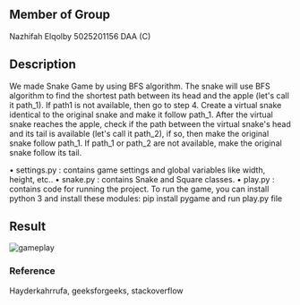 ##  Member of Group
Nazhifah Elqolby 5025201156
DAA (C)

## Description
We made Snake Game by using BFS algorithm. The snake will use BFS algorithm to find the shortest path between its head and the apple (let's call it path_1). If path1 is not available, then go to step 4. Create a virtual snake identical to the original snake and make it follow path_1. After the virtual snake reaches the apple, check if the path between the virtual snake's head and its tail is available (let's call it path_2), if so, then make the original snake follow path_1. If path_1 or path_2 are not available, make the original snake follow its tail.

•	settings.py : contains game settings and global variables like width, height, etc..
•	snake.py : contains Snake and Square classes.
•	play.py : contains code for running the project.
To run the game, you can install python 3 and install these modules: pip install pygame and run play.py file

## Result
![gameplay](https://user-images.githubusercontent.com/38482276/87240274-cae19380-c420-11ea-8193-bddab2ef379d.gif)

### Reference
Hayderkahrrufa, geeksforgeeks, stackoverflow
